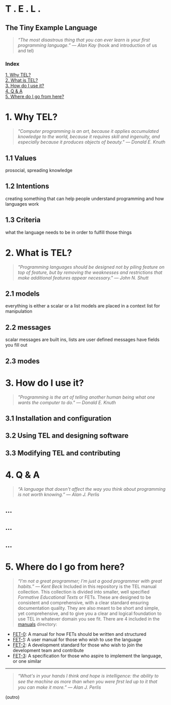 # T . E . L .
## The Tiny Example Language

> *“The most disastrous thing that you can ever learn is your first programming language.” ― Alan Kay*
(hook and introduction of us and tel)

### Index
[1. Why TEL?](#1-why-tel)  
[2. What is TEL?](#2-what-is-tel)  
[3. How do I use it?](#3-how-do-i-use-it)  
[4. Q & A](#4-q--a)  
[5. Where do I go from here?](#5-where-do-i-go-from-here)

# 1. Why TEL?
> *"Computer programming is an art, because it applies accumulated knowledge to the world,
because it requires skill and ingenuity, and especially because it produces objects of beauty." — Donald E. Knuth*
## 1.1 Values
prosocial, spreading knowledge
## 1.2 Intentions
creating something that can help people understand programming and how languages work
## 1.3 Criteria
what the language needs to be in order to fulfill those things

# 2. What is TEL?
> *"Programming languages should be designed not by piling feature on top of feature,
but by removing the weaknesses and restrictions that make additional features appear necessary." — John N. Shutt*
## 2.1 models
everything is either a scalar or a list
models are placed in a context list for manipulation
## 2.2 messages
scalar messages are built ins, lists are user defined
messages have fields you fill out
## 2.3 modes

# 3. How do I use it?
> *"Programming is the art of telling another human being what one wants the computer to do." — Donald E. Knuth*
## 3.1 Installation and configuration
## 3.2 Using TEL and designing software
## 3.3 Modifying TEL and contributing

# 4. Q & A
> *“A language that doesn't affect the way you think about programming is not worth knowing.” ― Alan J. Perlis*
## ...
## ...
## ...

# 5. Where do I go from here?
> *“I'm not a great programmer; I'm just a good programmer with great habits.” ― Kent Beck*
Included in this repository is the TEL manual collection. This collection is divided into smaller, well specified *Formative Educational Texts* or FETs.
These are designed to be consistent and comprehensive, with a clear standard ensuring documentation quality.
They are also meant to be short and simple, yet comprehensive, and to give you a clear and logical foundation to use TEL in whatever
domain you see fit. There are 4 included in the [manuals](manuals) directory:
- [FET-0](manuals/fet-0.md): A manual for how FETs should be written and structured
- [FET-1](manuals/fet-1.md): A user manual for those who wish to use the language
- [FET-2](manuals/fet-2.md): A development standard for those who wish to join the development team and contribute
- [FET-3](manuals/fet-3.md): A specification for those who aspire to implement the language, or one similar

---

> *“What's in your hands I think and hope is intelligence: the ability to see the machine as
more than when you were ﬁrst led up to it that you can make it more.” ― Alan J. Perlis*

(outro)
